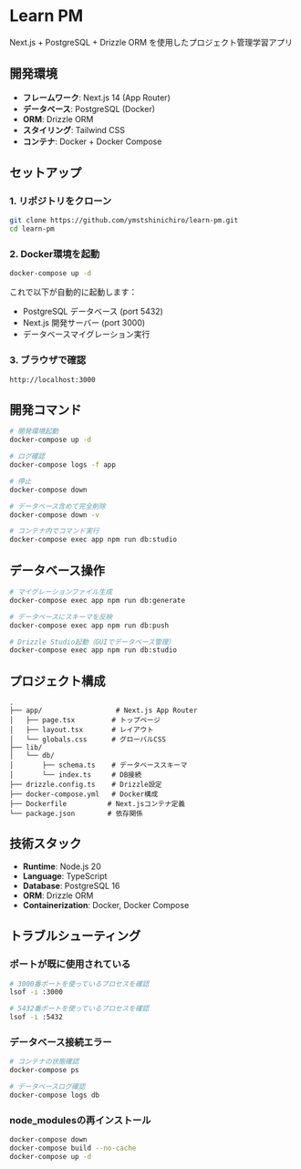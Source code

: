 # Learn PM

Next.js + PostgreSQL + Drizzle ORM を使用したプロジェクト管理学習アプリ

## 開発環境

- **フレームワーク**: Next.js 14 (App Router)
- **データベース**: PostgreSQL (Docker)
- **ORM**: Drizzle ORM
- **スタイリング**: Tailwind CSS
- **コンテナ**: Docker + Docker Compose

## セットアップ

### 1. リポジトリをクローン

```bash
git clone https://github.com/ymstshinichiro/learn-pm.git
cd learn-pm
```

### 2. Docker環境を起動

```bash
docker-compose up -d
```

これで以下が自動的に起動します：
- PostgreSQL データベース (port 5432)
- Next.js 開発サーバー (port 3000)
- データベースマイグレーション実行

### 3. ブラウザで確認

```
http://localhost:3000
```

## 開発コマンド

```bash
# 開発環境起動
docker-compose up -d

# ログ確認
docker-compose logs -f app

# 停止
docker-compose down

# データベース含めて完全削除
docker-compose down -v

# コンテナ内でコマンド実行
docker-compose exec app npm run db:studio
```

## データベース操作

```bash
# マイグレーションファイル生成
docker-compose exec app npm run db:generate

# データベースにスキーマを反映
docker-compose exec app npm run db:push

# Drizzle Studio起動（GUIでデータベース管理）
docker-compose exec app npm run db:studio
```

## プロジェクト構成

```
.
├── app/                  # Next.js App Router
│   ├── page.tsx         # トップページ
│   ├── layout.tsx       # レイアウト
│   └── globals.css      # グローバルCSS
├── lib/
│   └── db/
│       ├── schema.ts    # データベーススキーマ
│       └── index.ts     # DB接続
├── drizzle.config.ts    # Drizzle設定
├── docker-compose.yml   # Docker構成
├── Dockerfile          # Next.jsコンテナ定義
└── package.json        # 依存関係
```

## 技術スタック

- **Runtime**: Node.js 20
- **Language**: TypeScript
- **Database**: PostgreSQL 16
- **ORM**: Drizzle ORM
- **Containerization**: Docker, Docker Compose

## トラブルシューティング

### ポートが既に使用されている

```bash
# 3000番ポートを使っているプロセスを確認
lsof -i :3000

# 5432番ポートを使っているプロセスを確認
lsof -i :5432
```

### データベース接続エラー

```bash
# コンテナの状態確認
docker-compose ps

# データベースログ確認
docker-compose logs db
```

### node_modulesの再インストール

```bash
docker-compose down
docker-compose build --no-cache
docker-compose up -d
```
